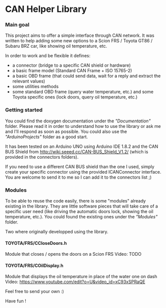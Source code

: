 # CAN Helper Library

### Main goal
This project aims to offer a simple interface through CAN network.
It was written to help adding some new options to a Scion FRS / Toyota GT86 / Subaru BRZ car, like showing oil temperature, etc.

In order to work and be flexible it defines:
- a connector (bridge to a specific CAN shield or hardware)
- a basic frame model (Standard CAN Frame + ISO 15765-2)
- a basic OBD frame (that could send data, wait for a reply and extract the relevant values)
- some utilities methods
- some standard OBD frame (query water temperature, etc.) and some Toyota specific ones (lock doors, query oil temperature, etc.)

### Getting started
You could find the doxygen documentation under the _"Documentation"_ folder.
Please read it in order to understand how to use the library or ask me and I'll respond as soon as possible.
You could also use the _"ArduinoProjects"_ folder as a good start.

It has been tested on an Arduino UNO using Arduino IDE 1.8.2 and the CAN BUS Shield from http://wiki.seeed.cc/CAN-BUS_Shield_V1.2/ (which is provided in the connectors folders).

If you need to use a different CAN BUS shield than the one I used, simply create your specific connector using the provided ICANConnector interface.
You are welcome to send it to me so I can add it to the connectors list ;)

### Modules
To be able to reuse the code easily, there is some "modules" already existing in the library. 
They are little software pieces that will take care of a specific user need (like driving the automatic doors lock, showing the oil temperature, etc.).
You could found the existing ones under the _"Modules"_ folder.

Two where originally developped using the library.
#### TOYOTA/FRS/CCloseDoors.h
Module that closes / opens the doors on a Scion FRS 
Video: TODO
#### TOYOTA/FRS/COilDisplay.h
Module that displays the oil temperature in place of the water one on dash
Video: https://www.youtube.com/edit?o=U&video_id=xC93xSPRaQE

Feel free to send your own :)

Have fun !